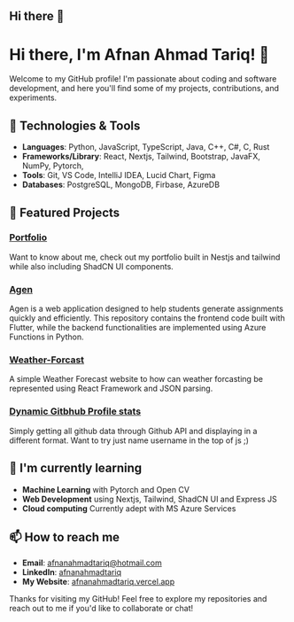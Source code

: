 ## Hi there 👋

<!--
**afnanahmadtariq/afnanahmadtariq** is a ✨ _special_ ✨ repository because its `README.md` (this file) appears on your GitHub profile.

Here are some ideas to get you started:

- 🔭 I’m currently working on ...
- 🌱 I’m currently learning ...
- 👯 I’m looking to collaborate on ...
- 🤔 I’m looking for help with ...
- 💬 Ask me about ...
- 📫 How to reach me: ...
- 😄 Pronouns: ...
- ⚡ Fun fact: ...
-->


# Hi there, I'm Afnan Ahmad Tariq! 👋

Welcome to my GitHub profile! I'm passionate about coding and software development, and here you'll find some of my projects, contributions, and experiments.

## 🔧 Technologies & Tools

- **Languages**: Python, JavaScript, TypeScript, Java, C++, C#, C, Rust
- **Frameworks/Library**: React, Nextjs, Tailwind, Bootstrap, JavaFX, NumPy, Pytorch, 
- **Tools**: Git, VS Code, IntelliJ IDEA, Lucid Chart, Figma
- **Databases**: PostgreSQL, MongoDB, Firbase, AzureDB

## 🚀 Featured Projects

### [Portfolio](https://github.com/afnanahmadtariq/portfolio.git)
Want to know about me, check out my portfolio built in Nestjs and tailwind while also including ShadCN UI components.

### [Agen](https://github.com/afnanahmadtariq/Agen.git)
Agen is a web application designed to help students generate assignments quickly and efficiently. This repository contains the frontend code built with Flutter, while the backend functionalities are implemented using Azure Functions in Python.

### [Weather-Forcast](https://github.com/afnanahmadtariq/Weather-Forecast.git)
A simple Weather Forecast website to how can weather forcasting be represented using React Framework and JSON parsing.

### [Dynamic Gitbhub Profile stats](https://github.com/afnanahmadtariq/afnanahmadtariq.git)
Simply getting all github data through Github API and displaying in a different format. Want to try just name username in the top of js ;)


## 🌱 I'm currently learning

- **Machine Learning** with Pytorch and Open CV
- **Web Development** using Nextjs, Tailwind, ShadCN UI and Express JS
- **Cloud computing** Currently adept with MS Azure Services

## 📫 How to reach me

- **Email**: [afnanahmadtariq@hotmail.com](afnanahmadtariq@hotmail.com)
- **LinkedIn**: [afnanahmadtariq](https://linkedin.com/in/afnanahmadtariq)
- **My Website**: [afnanahmadtariq.vercel.app](https://afnanahmadtariq.vercel.app/)

Thanks for visiting my GitHub! Feel free to explore my repositories and reach out to me if you'd like to collaborate or chat!
